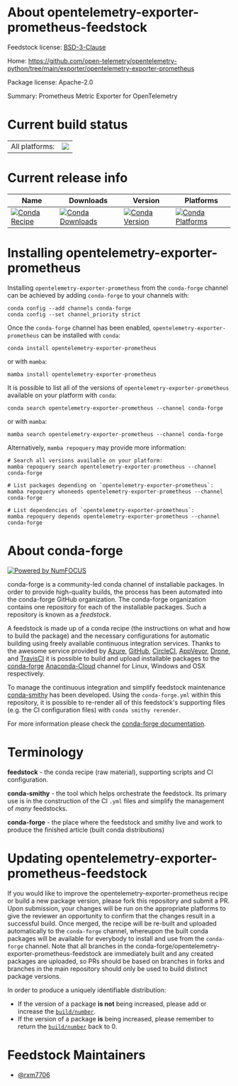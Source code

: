 About opentelemetry-exporter-prometheus-feedstock
=================================================

Feedstock license: [BSD-3-Clause](https://github.com/conda-forge/opentelemetry-exporter-prometheus-feedstock/blob/main/LICENSE.txt)

Home: https://github.com/open-telemetry/opentelemetry-python/tree/main/exporter/opentelemetry-exporter-prometheus

Package license: Apache-2.0

Summary: Prometheus Metric Exporter for OpenTelemetry

Current build status
====================


<table><tr><td>All platforms:</td>
    <td>
      <a href="https://dev.azure.com/conda-forge/feedstock-builds/_build/latest?definitionId=20369&branchName=main">
        <img src="https://dev.azure.com/conda-forge/feedstock-builds/_apis/build/status/opentelemetry-exporter-prometheus-feedstock?branchName=main">
      </a>
    </td>
  </tr>
</table>

Current release info
====================

| Name | Downloads | Version | Platforms |
| --- | --- | --- | --- |
| [![Conda Recipe](https://img.shields.io/badge/recipe-opentelemetry--exporter--prometheus-green.svg)](https://anaconda.org/conda-forge/opentelemetry-exporter-prometheus) | [![Conda Downloads](https://img.shields.io/conda/dn/conda-forge/opentelemetry-exporter-prometheus.svg)](https://anaconda.org/conda-forge/opentelemetry-exporter-prometheus) | [![Conda Version](https://img.shields.io/conda/vn/conda-forge/opentelemetry-exporter-prometheus.svg)](https://anaconda.org/conda-forge/opentelemetry-exporter-prometheus) | [![Conda Platforms](https://img.shields.io/conda/pn/conda-forge/opentelemetry-exporter-prometheus.svg)](https://anaconda.org/conda-forge/opentelemetry-exporter-prometheus) |

Installing opentelemetry-exporter-prometheus
============================================

Installing `opentelemetry-exporter-prometheus` from the `conda-forge` channel can be achieved by adding `conda-forge` to your channels with:

```
conda config --add channels conda-forge
conda config --set channel_priority strict
```

Once the `conda-forge` channel has been enabled, `opentelemetry-exporter-prometheus` can be installed with `conda`:

```
conda install opentelemetry-exporter-prometheus
```

or with `mamba`:

```
mamba install opentelemetry-exporter-prometheus
```

It is possible to list all of the versions of `opentelemetry-exporter-prometheus` available on your platform with `conda`:

```
conda search opentelemetry-exporter-prometheus --channel conda-forge
```

or with `mamba`:

```
mamba search opentelemetry-exporter-prometheus --channel conda-forge
```

Alternatively, `mamba repoquery` may provide more information:

```
# Search all versions available on your platform:
mamba repoquery search opentelemetry-exporter-prometheus --channel conda-forge

# List packages depending on `opentelemetry-exporter-prometheus`:
mamba repoquery whoneeds opentelemetry-exporter-prometheus --channel conda-forge

# List dependencies of `opentelemetry-exporter-prometheus`:
mamba repoquery depends opentelemetry-exporter-prometheus --channel conda-forge
```


About conda-forge
=================

[![Powered by
NumFOCUS](https://img.shields.io/badge/powered%20by-NumFOCUS-orange.svg?style=flat&colorA=E1523D&colorB=007D8A)](https://numfocus.org)

conda-forge is a community-led conda channel of installable packages.
In order to provide high-quality builds, the process has been automated into the
conda-forge GitHub organization. The conda-forge organization contains one repository
for each of the installable packages. Such a repository is known as a *feedstock*.

A feedstock is made up of a conda recipe (the instructions on what and how to build
the package) and the necessary configurations for automatic building using freely
available continuous integration services. Thanks to the awesome service provided by
[Azure](https://azure.microsoft.com/en-us/services/devops/), [GitHub](https://github.com/),
[CircleCI](https://circleci.com/), [AppVeyor](https://www.appveyor.com/),
[Drone](https://cloud.drone.io/welcome), and [TravisCI](https://travis-ci.com/)
it is possible to build and upload installable packages to the
[conda-forge](https://anaconda.org/conda-forge) [Anaconda-Cloud](https://anaconda.org/)
channel for Linux, Windows and OSX respectively.

To manage the continuous integration and simplify feedstock maintenance
[conda-smithy](https://github.com/conda-forge/conda-smithy) has been developed.
Using the ``conda-forge.yml`` within this repository, it is possible to re-render all of
this feedstock's supporting files (e.g. the CI configuration files) with ``conda smithy rerender``.

For more information please check the [conda-forge documentation](https://conda-forge.org/docs/).

Terminology
===========

**feedstock** - the conda recipe (raw material), supporting scripts and CI configuration.

**conda-smithy** - the tool which helps orchestrate the feedstock.
                   Its primary use is in the construction of the CI ``.yml`` files
                   and simplify the management of *many* feedstocks.

**conda-forge** - the place where the feedstock and smithy live and work to
                  produce the finished article (built conda distributions)


Updating opentelemetry-exporter-prometheus-feedstock
====================================================

If you would like to improve the opentelemetry-exporter-prometheus recipe or build a new
package version, please fork this repository and submit a PR. Upon submission,
your changes will be run on the appropriate platforms to give the reviewer an
opportunity to confirm that the changes result in a successful build. Once
merged, the recipe will be re-built and uploaded automatically to the
`conda-forge` channel, whereupon the built conda packages will be available for
everybody to install and use from the `conda-forge` channel.
Note that all branches in the conda-forge/opentelemetry-exporter-prometheus-feedstock are
immediately built and any created packages are uploaded, so PRs should be based
on branches in forks and branches in the main repository should only be used to
build distinct package versions.

In order to produce a uniquely identifiable distribution:
 * If the version of a package **is not** being increased, please add or increase
   the [``build/number``](https://docs.conda.io/projects/conda-build/en/latest/resources/define-metadata.html#build-number-and-string).
 * If the version of a package **is** being increased, please remember to return
   the [``build/number``](https://docs.conda.io/projects/conda-build/en/latest/resources/define-metadata.html#build-number-and-string)
   back to 0.

Feedstock Maintainers
=====================

* [@rxm7706](https://github.com/rxm7706/)

